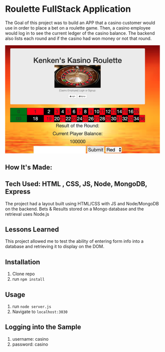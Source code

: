 # Roulette FullStack Application

The Goal of this project was to build an APP that a casino customer
would use in order to place a bet on a roulette game.
Then, a casino employee would log in to see the current ledger of the
casino balance. The backend also lists each round and if the casino had
won money or not that round.


![ScreenShot of Roulette Page](screenShot.png)


## How It's Made:
## Tech Used: HTML , CSS, JS, Node, MongoDB, Express
The project had a layout built using HTML/CSS with JS and Node/MongoDB on the backend.
Bets & Results stored on a Mongo database and the retrieval uses Node.js

## Lessons Learned
This project allowed me to test the ability of entering form info into a
database and retrieving it to display on the DOM.

## Installation
1. Clone repo
2. run `npm install`

## Usage

1. run `node server.js`
2. Navigate to `localhost:3030`

## Logging into the Sample
1. username: casino
2. password: casino
